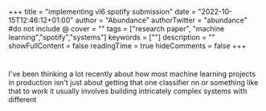 
+++
title = "implementing vl6 spotify submission"
date = "2022-10-15T12:46:12+01:00"
author = "Abundance"
authorTwitter = "abundance" #do not include @
cover = ""
tags = ["research paper", "machine learning","spotify","systems"]
keywords = [""]
description = ""
showFullContent = false
readingTime = true
hideComments = false
+++


<h1></h1>
I've been thinking a lot recently about how most machine learning projects in production 
isn't just about getting that one classifier nn or  something like that to work  
it usually involves building intricately complex systems with different 


